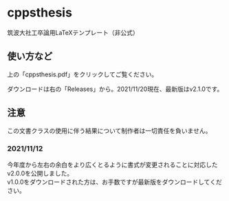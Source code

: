 # cppsthesis
筑波大社工卒論用LaTeXテンプレート（非公式）

## 使い方など
上の「cppsthesis.pdf」をクリックしてご覧ください。

ダウンロードは右の「Releases」から。2021/11/20現在、最新版はv2.1.0です。

## 注意
この文書クラスの使用に伴う結果について制作者は一切責任を負いません。

### 2021/11/12
今年度から左右の余白をより広くとるように書式が変更されることに対応したv2.0.0を公開しました。<br />
v1.0.0をダウンロードされた方は、お手数ですが最新版をダウンロードしてください。
